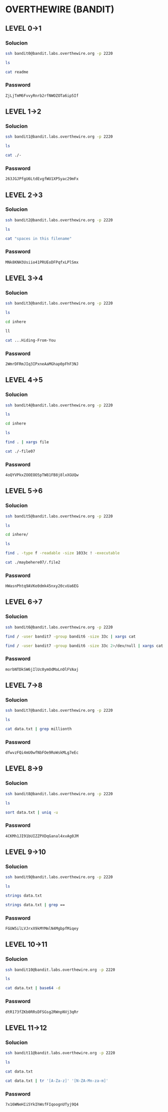 # OVERTHEWIRE (BANDIT)

## LEVEL 0->1
### Solucion 
```bash
ssh bandit0@bandit.labs.overthewire.org -p 2220
```
```bash
ls
```
```bash
cat readme
```
 ### Password
```bash
ZjLjTmM6FvvyRnrb2rfNWOZOTa6ip5If
```

## LEVEL 1->2
### Solucion 
```bash
ssh bandit1@bandit.labs.overthewire.org -p 2220
```
```bash
ls
```
```bash
cat ./-
```
 ### Password
```bash
263JGJPfgU6LtdEvgfWU1XP5yac29mFx
```

## LEVEL 2->3
### Solucion 
```bash
ssh bandit2@bandit.labs.overthewire.org -p 2220
```
```bash
ls
```
```bash
cat "spaces in this filename"
```
 ### Password
```bash
MNk8KNH3Usiio41PRUEoDFPqfxLPlSmx
```

## LEVEL 3->4
### Solucion 
```bash
ssh bandit3@bandit.labs.overthewire.org -p 2220
```
```bash
ls
```
```bash
cd inhere
```
```bash
ll
```
```bash
cat ...Hiding-From-You
```
 ### Password
```bash
2WmrDFRmJIq3IPxneAaMGhap0pFhF3NJ
```

## LEVEL 4->5
### Solucion 
```bash
ssh bandit4@bandit.labs.overthewire.org -p 2220
```
```bash
ls
```
```bash
cd inhere
```
```bash
ls
```
```bash
find . | xargs file
```
```bash
cat ./-file07
```
 ### Password
```bash
4oQYVPkxZOOEOO5pTW81FB8j8lxXGUQw
```

## LEVEL 5->6
### Solucion 
```bash
ssh bandit5@bandit.labs.overthewire.org -p 2220
```
```bash
ls
```
```bash
cd inhere/
```
```bash
ls
```
```bash
find . -type f -readable -size 1033c ! -executable
```
```bash
cat ./maybehere07/.file2
```
 ### Password
```bash
HWasnPhtq9AVKe0dmk45nxy20cvUa6EG
```

## LEVEL 6->7
### Solucion 
```bash
ssh bandit6@bandit.labs.overthewire.org -p 2220
```
```bash
find / -user bandit7 -group bandit6 -size 33c | xargs cat
```
```bash
find / -user bandit7 -group bandit6 -size 33c 2>/dev/null | xargs cat
```
 ### Password
```bash
morbNTDkSW6jIlUc0ymOdMaLnOlFVAaj
```

## LEVEL 7->8
### Solucion 
```bash
ssh bandit7@bandit.labs.overthewire.org -p 2220
```
```bash
ls
```
```bash
cat data.txt | grep millionth
```
 ### Password
```bash
dfwvzFQi4mU0wfNbFOe9RoWskMLg7eEc
```

## LEVEL 8->9
### Solucion 
```bash
ssh bandit8@bandit.labs.overthewire.org -p 2220
```
```bash
ls
```
```bash
sort data.txt | uniq -u
```
 ### Password
```bash
4CKMh1JI91bUIZZPXDqGanal4xvAg0JM
```

## LEVEL 9->10
### Solucion 
```bash
ssh bandit9@bandit.labs.overthewire.org -p 2220
```
```bash
ls
```
```bash
strings data.txt
```
```bash
strings data.txt | grep ==
```
 ### Password
```bash
FGUW5ilLVJrxX9kMYMmlN4MgbpfMiqey
```

## LEVEL 10->11
### Solucion 
```bash
ssh bandit10@bandit.labs.overthewire.org -p 2220
```
```bash
ls
```
```bash
cat data.txt | base64 -d
```
 ### Password
```bash
dtR173fZKb0RRsDFSGsg2RWnpNVj3qRr
```

## LEVEL 11->12
### Solucion 
```bash
ssh bandit11@bandit.labs.overthewire.org -p 2220
```
```bash
ls
```
```bash
cat data.txt
```
```bash
cat data.txt | tr '[A-Za-z]' '[N-ZA-Mn-za-m]'
```
 ### Password
```bash
7x16WNeHIi5YkIhWsfFIqoognUTyj9Q4
```
